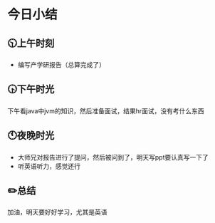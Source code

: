 # 今日小结

## :clock1030:上午时刻

* 编写产学研报告（总算完成了）


## :clock430:下午时光

下午看java中jvm的知识，然后准备面试，结果hr面试，没有考什么东西

## :clock11:夜晚时光

* 大师兄对报告进行了提问，然后被问到了，明天写ppt要认真写一下了
* 听英语听力，感觉还行

## :pencil2:总结

加油，明天要好好学习，尤其是英语